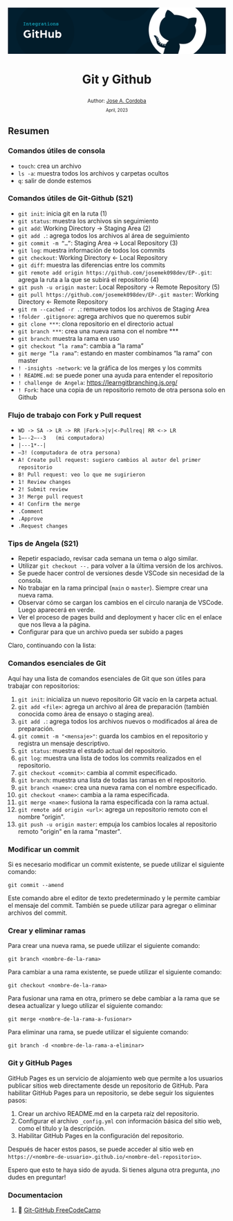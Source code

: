 <div align="center">


![Day 5](./images/banners/Git_Banner1.png)

  <h1> Git y Github </h1>
  

  <sub>Author:
  <a href="" target="_blank">Jose A. Cordoba</a><br>
  <small> April, 2023</small>
  </sub>
</div>

## Resumen

### Comandos útiles de consola

- `touch`: crea un archivo
- `ls -a`: muestra todos los archivos y carpetas ocultos
- `q`: salir de donde estemos

### Comandos útiles de Git-Github (S21)

- `git init`: inicia git en la ruta (1)
- `git status`: muestra los archivos sin seguimiento
- `git add`: Working Directory  ->  Staging Area  (2)
- `git add .`: agrega todos los archivos al área de seguimiento
- `git commit -m “…”`:  Staging Area  ->  Local Repository  (3)
- `git log`: muestra información de todos los commits
- `git checkout`:  Working Directory  <-  Local Repository
- `git diff`: muestra las diferencias entre los commits
- `git remote add origin https://github.com/josemek098dev/EP-.git`: agrega la ruta a la que se subirá el repositorio (4)
- `git push -u origin master`:  Local Repository  ->  Remote Repository  (5)
- `git pull https://github.com/josemek098dev/EP-.git master`:  Working Directory  <-  Remote Repository
- `git rm --cached -r .`: remueve todos los archivos de Staging Area 
- `!folder .gitignore`: agrega archivos que no queremos subir
- `git clone ***`: clona repositorio en el directorio actual
- `git branch ***`: crea una nueva rama con el nombre ***
- `git branch`: muestra la rama en uso
- `git checkout “la rama”`: cambia a “la rama”
- `git merge “la rama”`: estando en master combinamos “la rama” con master
- `! -insights -network`: ve la gráfica de los merges y los commits
- `! README.md`: se puede poner una ayuda para entender el repositorio
- `! challenge de Angela`: https://learngitbranching.js.org/
- `! Fork`: hace una copia de un repositorio remoto de otra persona solo en Github

### Flujo de trabajo con Fork y Pull request

- `WD -> SA -> LR -> RR |Fork->|v|<-Pullreq| RR <-> LR`
- `1—--2—--3   (mi computadora)`
- `|---1*--|`
- `–3! (computadora de otra persona)`
- `A! Create pull request: sugiero cambios al autor del primer repositorio`
- `B! Pull request: veo lo que me sugirieron`
- `1! Review changes`
- `2! Submit review`
- `3! Merge pull request`
- `4! Confirm the merge`
- `.Comment`
- `.Approve`
- `.Request changes`

### Tips de Angela (S21)

- Repetir espaciado, revisar cada semana un tema o algo similar.
- Utilizar `git checkout --.` para volver a la última versión de los archivos.
- Se puede hacer control de versiones desde VSCode sin necesidad de la consola.
- No trabajar en la rama principal (`main` o `master`). Siempre crear una nueva rama.
- Observar cómo se cargan los cambios en el círculo naranja de VSCode. Luego aparecerá en verde.
- Ver el proceso de pages build and deployment y hacer clic en el enlace que nos lleva a la página.
- Configurar para que un archivo pueda ser subido a pages

Claro, continuando con la lista:

### Comandos esenciales de Git

Aquí hay una lista de comandos esenciales de Git que son útiles para trabajar con repositorios:

1. `git init`: inicializa un nuevo repositorio Git vacío en la carpeta actual.
2. `git add <file>`: agrega un archivo al área de preparación (también conocida como área de ensayo o staging area).
3. `git add .`: agrega todos los archivos nuevos o modificados al área de preparación.
4. `git commit -m "<mensaje>"`: guarda los cambios en el repositorio y registra un mensaje descriptivo.
5. `git status`: muestra el estado actual del repositorio.
6. `git log`: muestra una lista de todos los commits realizados en el repositorio.
7. `git checkout <commit>`: cambia al commit especificado.
8. `git branch`: muestra una lista de todas las ramas en el repositorio.
9. `git branch <name>`: crea una nueva rama con el nombre especificado.
10. `git checkout <name>`: cambia a la rama especificada.
11. `git merge <name>`: fusiona la rama especificada con la rama actual.
12. `git remote add origin <url>`: agrega un repositorio remoto con el nombre "origin".
13. `git push -u origin master`: empuja los cambios locales al repositorio remoto "origin" en la rama "master".

### Modificar un commit

Si es necesario modificar un commit existente, se puede utilizar el siguiente comando:

```
git commit --amend
```

Este comando abre el editor de texto predeterminado y le permite cambiar el mensaje del commit. También se puede utilizar para agregar o eliminar archivos del commit.

### Crear y eliminar ramas

Para crear una nueva rama, se puede utilizar el siguiente comando:

```
git branch <nombre-de-la-rama>
```

Para cambiar a una rama existente, se puede utilizar el siguiente comando:

```
git checkout <nombre-de-la-rama>
```

Para fusionar una rama en otra, primero se debe cambiar a la rama que se desea actualizar y luego utilizar el siguiente comando:

```
git merge <nombre-de-la-rama-a-fusionar>
```

Para eliminar una rama, se puede utilizar el siguiente comando:

```
git branch -d <nombre-de-la-rama-a-eliminar>
```

### Git y GitHub Pages

GitHub Pages es un servicio de alojamiento web que permite a los usuarios publicar sitios web directamente desde un repositorio de GitHub. Para habilitar GitHub Pages para un repositorio, se debe seguir los siguientes pasos:

1. Crear un archivo README.md en la carpeta raíz del repositorio.
2. Configurar el archivo `_config.yml` con información básica del sitio web, como el título y la descripción.
3. Habilitar GitHub Pages en la configuración del repositorio.

Después de hacer estos pasos, se puede acceder al sitio web en `https://<nombre-de-usuario>.github.io/<nombre-del-repositorio>`.

Espero que esto te haya sido de ayuda. Si tienes alguna otra pregunta, ¡no dudes en preguntar!

### Documentacion

1. 📜 [Git-GitHub FreeCodeCamp](https://www.youtube.com/watch?v=mBYSUUnMt9M)

